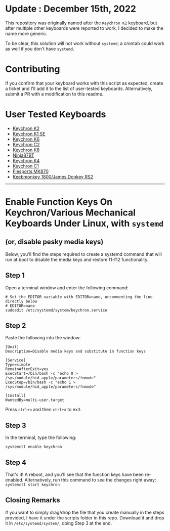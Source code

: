 # Update : December 15th, 2022

This repository was originally named after the `Keychron K2` keyboard, but after multiple other keyboards were reported to work, I decided to make the name more generic.

To be clear, this solution will not work without `systemd`; a crontab could work as well if you don't have `systemd`.

# Contributing

If you confirm that your keyboard works with this script as expected, create a ticket and I'll add it to the list of user-tested keyboards. Alternatively, submit a PR with a modification to this readme.


# User Tested Keyboards
- [Keychron K2](https://github.com/adam-savard/keychron-k2-function-keys-linux/issues/9)
- [Keychron K1 SE](https://github.com/adam-savard/keychron-k2-function-keys-linux/issues/9)
- [Keychron K6](https://github.com/adam-savard/keychron-k2-function-keys-linux/issues/9)
- [Keychron C2](https://github.com/adam-savard/keychron-k2-function-keys-linux/issues/12)
- [Keychron K8](https://github.com/adam-savard/keychron-k2-function-keys-linux/issues/9)
- [Ninja87BT](https://github.com/adam-savard/keychron-k2-function-keys-linux/issues/13)
- [Keychron K4](https://github.com/adam-savard/keychron-k2-function-keys-linux/issues/14)
- [Keychron C1](https://github.com/adam-savard/keyboard-function-keys-linux/issues/19)
- [Flesports MK870](https://github.com/adam-savard/keyboard-function-keys-linux/issues/21)
- [Keebmonkey 1800/James Donkey RS2](https://github.com/adam-savard/keyboard-function-keys-linux/issues/20)


---

# Enable Function Keys On Keychron/Various Mechanical Keyboards Under Linux, with `systemd`
## (or, disable pesky media keys)


Below, you'll find the steps required to create a systemd command that will run at boot to disable the media keys and restore f1-f12 functionality.

## Step 1

Open a terminal window and enter the following command:

```shell
# Set the EDITOR variable with EDITOR=nano, uncommenting the line directly below
# EDITOR=nano
sudoedit /etc/systemd/system/keychron.service
```

## Step 2

Paste the following into the window:

```shell
[Unit]
Description=Disable media keys and substitute in function keys

[Service]
Type=simple
RemainAfterExit=yes
ExecStart=/bin/bash -c "echo 0 > /sys/module/hid_apple/parameters/fnmode"
ExecStop=/bin/bash -c "echo 1 > /sys/module/hid_apple/parameters/fnmode"

[Install]
WantedBy=multi-user.target
```

Press `ctrl+o` and then `ctrl+x` to exit.

## Step 3

In the terminal, type the following:

`systemctl enable keychron`

## Step 4

That's it! A reboot, and you'll see that the function keys have been re-enabled.
Alternatively, run this command to see the changes right away:
`systemctl start keychron`

## Closing Remarks

If you want to simply drag/drop the file that you create manually in the steps provided, I have it under the scripts folder in this repo. Download it and drop it in `/etc/systemd/system/`, doing Step 3 at the end.
